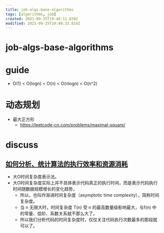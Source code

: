 ```yaml
---
title: job-algs-base-algorithms
tags: [algorithms, job]
created: 2021-09-25T19:40:11.839Z
modified: 2021-09-25T19:40:33.814Z
---
```


# job-algs-base-algorithms

# guide

- O(1) < O(logn) < O(n) < O(nlogn) < O(n^2)

# 动态规划
- 最大正方形
  - https://leetcode-cn.com/problems/maximal-square/
# discuss

## [如何分析、统计算法的执行效率和资源消耗](https://github.com/sisterAn/JavaScript-Algorithms/issues/1)

- 大O时间复杂度表示法。
- 大O时间复杂度实际上并不具体表示代码真正的执行时间，而是表示代码执行时间随数据规模增长的变化趋势，
  - 所以，也叫作渐进时间复杂度（asymptotic time complexity），简称时间复杂度。
  - 当 n 无限大时，时间复杂度 T(n) 受 n 的最高数量级影响最大，与f(n) 中的常量、低阶、系数关系就不那么大了。
  - 所以我们分析代码的时间复杂度时，仅仅关注代码执行次数最多的那段就可以了。
